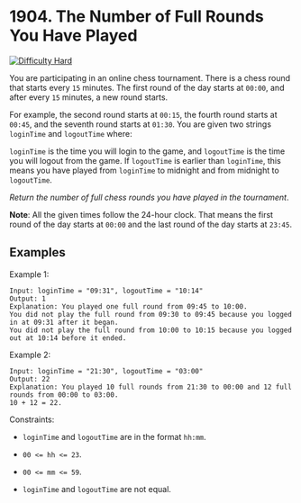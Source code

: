 

# 1904. The Number of Full Rounds You Have Played

[![Difficulty Hard](https://img.shields.io/badge/Difficulty-Medium-orange)]()


You are participating in an online chess tournament. There is a chess round that starts every `15` minutes. The first round of the day starts at `00:00`, and after every `15` minutes, a new round starts.

For example, the second round starts at `00:15`, the fourth round starts at `00:45`, and the seventh round starts at `01:30`.
You are given two strings `loginTime` and `logoutTime` where:

`loginTime` is the time you will login to the game, and
`logoutTime` is the time you will logout from the game.
If `logoutTime` is earlier than `loginTime`, this means you have played from `loginTime` to midnight and from midnight to `logoutTime`.

_Return the number of full chess rounds you have played in the tournament_.

**Note**: All the given times follow the 24-hour clock. That means the first round of the day starts at `00:00` and the last round of the day starts at `23:45`.
 

## Examples

Example 1:

```
Input: loginTime = "09:31", logoutTime = "10:14"
Output: 1
Explanation: You played one full round from 09:45 to 10:00.
You did not play the full round from 09:30 to 09:45 because you logged in at 09:31 after it began.
You did not play the full round from 10:00 to 10:15 because you logged out at 10:14 before it ended.
```

Example 2:

```
Input: loginTime = "21:30", logoutTime = "03:00"
Output: 22
Explanation: You played 10 full rounds from 21:30 to 00:00 and 12 full rounds from 00:00 to 03:00.
10 + 12 = 22.
```




Constraints:

- `loginTime` and `logoutTime` are in the format `hh:mm`.

- `00 <= hh <= 23`.

- `00 <= mm <= 59`.

- `loginTime` and `logoutTime` are not equal.
